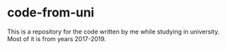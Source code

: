 # code-from-uni
This is a repository for the code written by me while studying in university. Most of it is from years 2017-2019.
